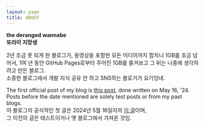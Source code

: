 ```yaml
---
layout: page
title: ABOUT
---
```


**<span lang="en">the deranged wannabe</span><br>
또라이 지망생**

2년 조금 못 되게 한 블로그가, 동영상을 포함한 모든 미디어까지 합치니 1GB를 조금 넘어서, 1여 년 동안 GitHub Pages로부터 주어진 1GB를 즐겨보고 그 뒤는 나중에 생각하려고 만든 블로그.<br>
소중한 블로그에서 개발 지식 공유 안 하고 SNS하는 블로거가 요기잉네.

<span lang="en">The first official post of my blog is <a href="https://lusazure.github.io/categories/my-stuff/gaming/nn-zaibatzu-20240516/">this post</a>, done written on May 16, '24.<br>
Posts before the date mentioned are solely test posts or from my past blogs.</span><br>
이 블로그의 공식적인 첫 글은 2024년 5월 16일자의 [이 글](https://lusazure.github.io/categories/my-stuff/gaming/nn-zaibatzu-20240516/)이며,<br>
그 이전의 글은 테스트이거나 옛 블로그에서 가져온 것임.